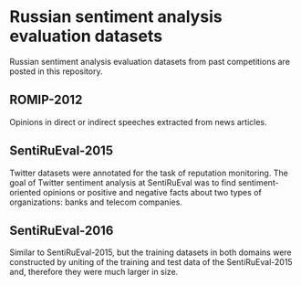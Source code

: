 # Russian sentiment analysis evaluation datasets

Russian sentiment analysis evaluation datasets from past competitions are posted in this repository.


## ROMIP-2012

Opinions in direct or indirect speeches extracted from news articles.


## SentiRuEval-2015

Twitter datasets were annotated for the task of reputation monitoring. The goal of Twitter sentiment analysis at SentiRuEval was to find sentiment-oriented opinions or positive and negative facts about two types of organizations: banks and telecom companies.

## SentiRuEval-2016

Similar to SentiRuEval-2015, but the training datasets in both domains were constructed by uniting of the training and test data of the SentiRuEval-2015 and, therefore they were much larger in size.

